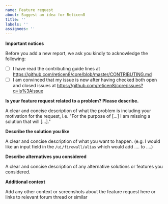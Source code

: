 ```yaml
---
name: Feature request
about: Suggest an idea for Reticen8
title: ''
labels: ''
assignees: ''
---
```

**Important notices**

Before you add a new report, we ask you kindly to acknowledge the following:

- [ ] I have read the contributing guide lines at https://github.com/reticen8/core/blob/master/CONTRIBUTING.md
- [ ] I am convinced that my issue is new after having checked both open and closed issues at https://github.com/reticen8/core/issues?q=is%3Aissue

**Is your feature request related to a problem? Please describe.**

A clear and concise description of what the problem is including your motivation for the request,
i.e. "For the purpose of [...] I am missing a solution that will [...]."

**Describe the solution you like**

A clear and concise description of what you want to happen.
(e.g. I would like an input field in the `/ui/firewall/alias` which would add .... to ....)

**Describe alternatives you considered**

A clear and concise description of any alternative solutions or features you considered.

**Additional context**

Add any other context or screenshots about the feature request here or links to relevant forum thread or similar
